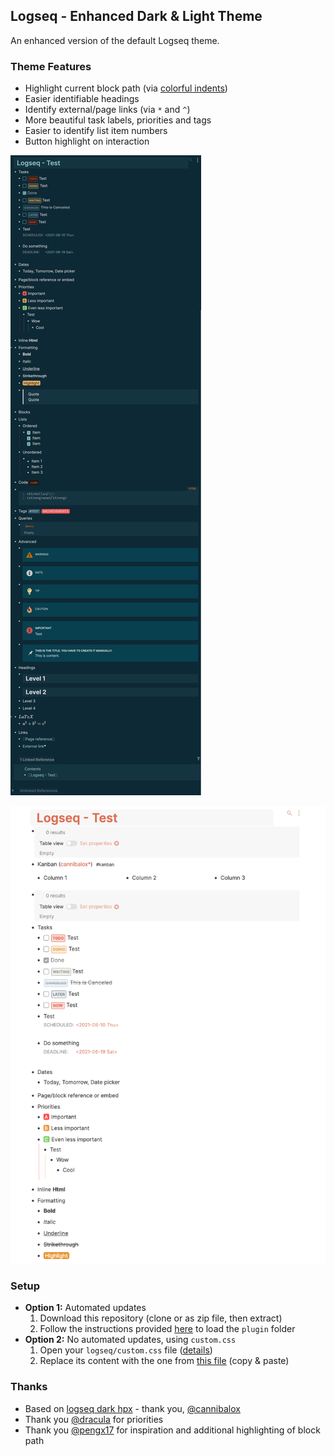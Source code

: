 ## Logseq - Enhanced Dark & Light Theme

An enhanced version of the default Logseq theme.

### Theme Features

- Highlight current block path (via [colorful indents](https://github.com/cannibalox/logseq-dark-hpx))
- Easier identifiable headings
- Identify external/page links (via `*` and `^`)
- More beautiful task labels, priorities and tags
- Easier to identify list item numbers
- Button highlight on interaction

![Logseq - Enhanced Dark Theme](Logseq.png)

![Logseq - Enhanced Light Theme](LogseqLight.png)

### Setup

- **Option 1:** Automated updates
  1. Download this repository (clone or as zip file, then extract)
  2. Follow the instructions provided [here](https://mschmidtkorth.github.io/logseq-msk-docs/#/page/61225f50-3c64-4b85-beed-fb87f65655ee) to load the `plugin` folder
- **Option 2:** No automated updates, using `custom.css`
  1. Open your `logseq/custom.css` file ([details](https://mschmidtkorth.github.io/logseq-msk-docs/#/page/Custom%20CSS))
  2. Replace its content with the one from [this file](https://github.com/mschmidtkorth/logseq-msk-enhanced/blob/main/custom.css) (copy & paste)

### Thanks

- Based on [logseq dark hpx](https://github.com/cannibalox/logseq-dark-hpx) - thank you, [@cannibalox](https://github.com/cannibalox)
- Thank you [@dracula](https://github.com/dracula/logseq/) for priorities
- Thank you [@pengx17](https://github.com/pengx17/logseq-dev-theme) for inspiration and additional highlighting of block path